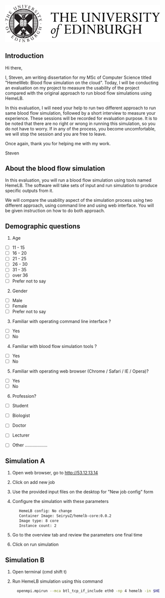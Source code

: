 ![University of Edinburgh logo](../resources/images/edinburgh-logo.png "University of Edinburgh logo")

## Introduction

Hi there,

I, Steven, am writing dissertation for my MSc of Computer Science titled "HemeWeb: Blood flow simulation on the cloud". Today, I will be conducting an evaluation on my project to measure the usability of the project compared with the original approach to run blood flow simulations using HemeLB.

In this evaluation, I will need your help to run two different approach to run same blood flow simulation, followed by a short interview to measure your experience. These sessions will be recorded for evaluation purpose. It is to be noted that there are no right or wrong in running this simulation, so you do not have to worry. If in any of the process, you become uncomfortable, we will stop the session and you are free to leave.

Once again, thank you for helping me with my work.


Steven


## About the blood flow simulation

In this evaluation, you will run a blood flow simulation using
tools named HemeLB. The software will take sets of input and run
simulation to produce specific outputs from it.


We will compare the usability aspect of the simulation process using two
different approach, using command line and using web interface. You will
be given instruction on how to do both approach.



## Demographic questions

1. Age
  * [ ] 11 - 15
  * [ ] 16 - 20
  * [ ] 21 - 25
  * [ ] 26 - 30
  * [ ] 31 - 35
  * [ ] over 36
  * [ ] Prefer not to say

2. Gender
  * [ ] Male
  * [ ] Female
  * [ ] Prefer not to say

3. Familiar with operating command line interface ?
  * [ ] Yes
  * [ ] No

4. Familiar with blood flow simulation tools ?
  * [ ] Yes
  * [ ] No

5. Familiar with operating web browser (Chrome / Safari / IE / Opera)?
  * [ ] Yes
  * [ ] No

6. Profession?
  * [ ] Student
  * [ ] Biologist
  * [ ] Doctor
  * [ ] Lecturer
  * [ ] Other ..................


## Simulation A

1. Open web browser, go to http://53.12.13.14

2. Click on add new job

3. Use the provided input files on the desktop for "New job config" form

4. Configure the simulation with these parameters

   ```
      HemeLB config: No change
      Container Image: SeiryuZ/hemelb-core:0.0.2
      Image type: 8 core
      Instance count: 2
   ```

5. Go to the overview tab and review the parameters one final time

6. Click on run simulation


## Simulation B

1. Open terminal (cmd shift t)

2. Run HemeLB simulation using this command

   ```bash
     openmpi.mpirun --mca btl_tcp_if_include eth0 -np 4 hemelb -in $HEMELB_INPUT -out $HEMELB_OUTPUT 1> $LOG_FILE 2>&1
   ```
